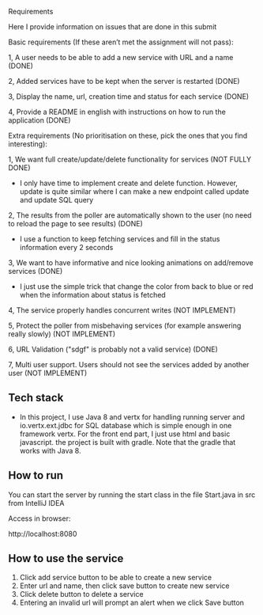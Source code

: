 Requirements

Here I provide information on issues that are done in this submit

Basic requirements (If these aren’t met the assignment will not pass):

1, A user needs to be able to add a new service with URL and a name   (DONE)

2, Added services have to be kept when the server is restarted        (DONE)

3, Display the name, url, creation time and status for each service   (DONE)

4, Provide a README in english with instructions on how to run the application (DONE)



Extra requirements (No prioritisation on these, pick the ones that you find interesting):

1, We want full create/update/delete functionality for services                                                 (NOT FULLY DONE)
  + I only have time to implement create and delete function.  However, update is quite similar 
  where I can make a new endpoint called update and update SQL query
  
2, The results from the poller are automatically shown to the user (no need to reload the page to see results)  (DONE)
  + I use a function to keep fetching services and fill in the status information every 2 seconds

3, We want to have informative and nice looking animations on add/remove services                               (DONE)
  + I just use the simple trick that change the color from back to blue or red when the information 
  about status is fetched

4, The service properly handles concurrent writes                                                               (NOT IMPLEMENT)

5, Protect the poller from misbehaving services (for example answering really slowly)                           (NOT IMPLEMENT)

6, URL Validation ("sdgf" is probably not a valid service)                                                      (DONE)

7, Multi user support. Users should not see the services added by another user                                  (NOT IMPLEMENT)

## Tech stack

- In this project, I use Java 8 and vertx for handling running server and io.vertx.ext.jdbc for SQL database which is simple
enough in one framework vertx. For the front end part, I just use html and basic javascript.
the project is built with gradle. Note that the gradle that works with Java 8.

## How to run

You can start the server by running the start class in the file Start.java in src from IntelliJ IDEA

Access in browser:

http://localhost:8080

## How to use the service

1. Click add service button to be able to create a new service 
2. Enter url and name, then click save button to create new service
3. Click delete button to delete a service
4. Entering an invalid url will prompt an alert when we click Save button
